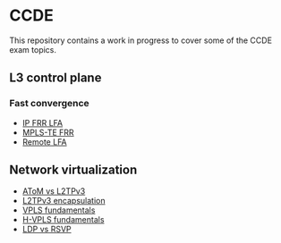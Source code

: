 # CCDE

This repository contains a work in progress to cover some of the CCDE exam topics.


## L3 control plane

### Fast convergence

* [IP FRR LFA][ip-frr]
* [MPLS-TE FRR][mpls-te-frr]
* [Remote LFA][remote-lfa]

[ip-frr]:null
[mpls-te-frr]:mpls-te-frr.md
[remote-lfa]:rlfa.md

## Network virtualization

* [AToM vs L2TPv3][1]
* [L2TPv3 encapsulation][2]
* [VPLS fundamentals][3]
* [H-VPLS fundamentals][4]
* [LDP vs RSVP][5]



[1]:atom-vs-l2tpv3.md
[2]:l2tpv3-encapsulation.md
[3]:vpls-fundamentals.md
[4]:h-vpls-fundamentals.md
[5]:ldp-vs-rsvp.md
